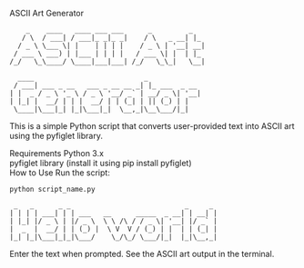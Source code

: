 ASCII Art Generator
```
    _    ____   ____ ___ ___      _         _   
   / \  / ___| / ___|_ _|_ _|    / \   _ __| |_ 
  / _ \ \___ \| |    | | | |    / _ \ | '__| __|
 / ___ \ ___) | |___ | | | |   / ___ \| |  | |_ 
/_/   \_\____/ \____|___|___| /_/   \_\_|   \__|
                                                
  ____                           _             
 / ___| ___ _ __   ___ _ __ __ _| |_ ___  _ __ 
| |  _ / _ \ '_ \ / _ \ '__/ _` | __/ _ \| '__|
| |_| |  __/ | | |  __/ | | (_| | || (_) | |   
 \____|\___|_| |_|\___|_|  \__,_|\__\___/|_|   
 ```
This is a simple Python script that converts user-provided text into ASCII art using the pyfiglet library.

Requirements
Python 3.x <br>
pyfiglet library (install it using pip install pyfiglet)<br>
How to Use
Run the script:

```Copy code
python script_name.py
```
```
 _   _      _ _                            _     _ 
| | | | ___| | | ___   __      _____  _ __| | __| |
| |_| |/ _ \ | |/ _ \  \ \ /\ / / _ \| '__| |/ _` |
|  _  |  __/ | | (_) |  \ V  V / (_) | |  | | (_| |
|_| |_|\___|_|_|\___/    \_/\_/ \___/|_|  |_|\__,_|
 ```
Enter the text when prompted.
See the ASCII art output in the terminal.

